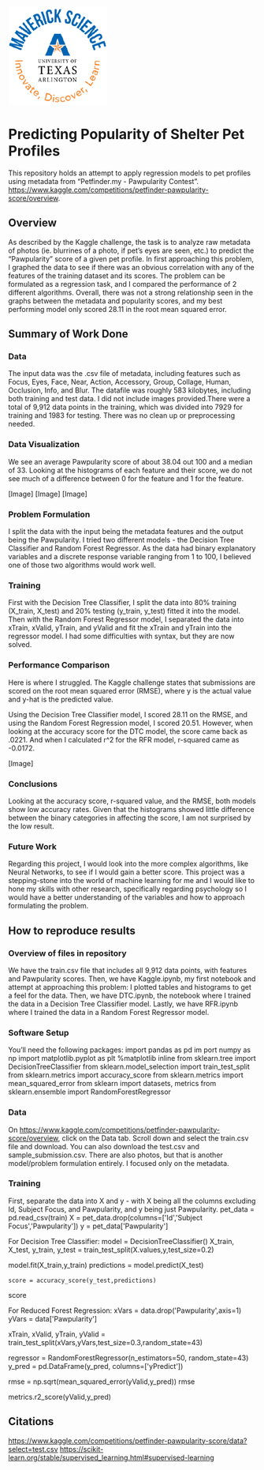 ![](UTA-DataScience-Logo.png)

# Predicting Popularity of Shelter Pet Profiles
This repository holds an attempt to apply regression models to pet profiles using metadata from “Petfinder.my - Pawpularity Contest”. https://www.kaggle.com/competitions/petfinder-pawpularity-score/overview.

## Overview
As described by the Kaggle challenge, the task is to analyze raw metadata of photos (ie. blurrines of a photo, if pet’s eyes are seen, etc.) to predict the “Pawpularity” score of a given pet profile. In first approaching this problem, I graphed the data to see if there was an obvious correlation with any of the features of the training dataset and its scores. The problem can be formulated as a regression task, and I compared the performance of 2 different algorithms. Overall, there was not a strong relationship seen in the graphs between the metadata and popularity scores, and my best performing model only scored 28.11 in the root mean squared error.

## Summary of Work Done
### Data
The input data was the .csv file of metadata, including features such as Focus, Eyes, Face, Near, Action, Accessory, Group, Collage, Human, Occlusion, Info, and Blur. The datafile was roughly 583 kilobytes, including both training and test data. I did not include images provided.There were a total of 9,912 data points in the training, which was divided into 7929 for training and 1983 for testing. There was no clean up or preprocessing needed.

### Data Visualization
We see an average Pawpularity score of about 38.04 out 100 and a median of 33. Looking at the histograms of each feature and their score, we do not see much of a difference between 0 for the feature and 1 for the feature.

[Image] [Image] [Image]

### Problem Formulation
I split the data with the input being the metadata features and the output being the Pawpularity. I tried two different models - the Decision Tree Classifier and Random Forest Regressor. As the data had binary explanatory variables and a discrete response variable ranging from 1 to 100, I believed one of those two algorithms would work well.

### Training 
First with the Decision Tree Classifier, I split the data into 80% training (X_train, X_test) and 20% testing (y_train, y_test) fitted it into the model. Then with the Random Forest Regressor model, I separated the data into xTrain, xValid, yTrain, and yValid and fit the xTrain and yTrain into the regressor model. I had some difficulties with syntax, but they are now solved.

### Performance Comparison
Here is where I struggled. The Kaggle challenge states that submissions are scored on the root mean squared error (RMSE), where y is the actual value and y-hat is the predicted value.

Using the Decision Tree Classifier model, I scored 28.11 on the RMSE, and using the Random Forest Regression model, I scored 20.51. However, when looking at the accuracy score for the DTC model, the score came back as .0221. And when I calculated r^2 for the RFR model, r-squared came as -0.0172. 

[Image]

### Conclusions
Looking at the accuracy score, r-squared value, and the RMSE, both models show low accuracy rates. Given that the histograms showed little difference between the binary categories in affecting the score, I am not surprised by the low result.

### Future Work
Regarding this project, I would look into the more complex algorithms, like Neural Networks, to see if I would gain a better score. This project was a stepping-stone into the world of machine learning for me and I would like to hone my skills with other research, specifically regarding psychology so I would have a better understanding of the variables and how to approach formulating the problem.

## How to reproduce results
### Overview of files in repository
We have the train.csv file that includes all 9,912 data points, with features and Pawpularity scores. Then, we have Kaggle.ipynb, my first notebook and attempt at approaching this problem: I plotted tables and histograms to get a feel for the data. Then, we have DTC.ipynb, the notebook where I trained the data in a Decision Tree Classifier model. Lastly, we have RFR.ipynb where I trained the data in a Random Forest Regressor model.

### Software Setup
You’ll need the following packages:
  import pandas as pd
  im port numpy as np
  import matplotlib.pyplot as plt
  %matplotlib inline
  from sklearn.tree import DecisionTreeClassifier
  from sklearn.model_selection import train_test_split
  from sklearn.metrics import accuracy_score
  from sklearn.metrics import mean_squared_error
  from sklearn import datasets, metrics
  from sklearn.ensemble import RandomForestRegressor

### Data
On https://www.kaggle.com/competitions/petfinder-pawpularity-score/overview, click on the Data tab. Scroll down and select the train.csv file and download. You can also download the test.csv and sample_submission.csv. There are also photos, but that is another model/problem formulation entirely. I focused only on the metadata.

### Training
First, separate the data into X and y - with X being all the columns excluding Id, Subject Focus, and Pawpularity, and y being just Pawpularity.
  pet_data = pd.read_csv(train)
  X = pet_data.drop(columns=['Id','Subject Focus','Pawpularity'])
  y = pet_data['Pawpularity']

For Decision Tree Classifier:
	model = DecisionTreeClassifier()
	X_train, X_test, y_train, y_test = train_test_split(X.values,y,test_size=0.2)

  model.fit(X_train,y_train)
  predictions = model.predict(X_test)

	score = accuracy_score(y_test,predictions)
  score

For Reduced Forest Regression:
  xVars = data.drop('Pawpularity',axis=1)
  yVars = data['Pawpularity']

  xTrain, xValid, yTrain, yValid = train_test_split(xVars,yVars,test_size=0.3,random_state=43)

  regressor = RandomForestRegressor(n_estimators=50, random_state=43)
  y_pred = pd.DataFrame(y_pred, columns=['yPredict'])

  rmse = np.sqrt(mean_squared_error(yValid,y_pred))
  rmse

  metrics.r2_score(yValid,y_pred)

## Citations
https://www.kaggle.com/competitions/petfinder-pawpularity-score/data?select=test.csv
https://scikit-learn.org/stable/supervised_learning.html#supervised-learning


